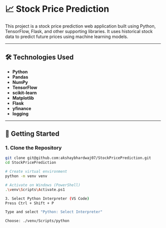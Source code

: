 # 📈 Stock Price Prediction

This project is a stock price prediction web application built using Python, TensorFlow, Flask, and other supporting libraries. It uses historical stock data to predict future prices using machine learning models.

---

## 🛠️ Technologies Used

- **Python**
- **Pandas**
- **NumPy**
- **TensorFlow**
- **scikit-learn**
- **Matplotlib**
- **Flask**
- **yfinance**
- **logging**

---

## 🚀 Getting Started

### 1. Clone the Repository

```bash
git clone git@github.com:akshaybhardwaj07/StockPricePrediction.git
cd StockPricePrediction

# Create virtual environment
python -m venv venv

# Activate on Windows (PowerShell)
.\venv\Scripts\Activate.ps1

3. Select Python Interpreter (VS Code)
Press Ctrl + Shift + P

Type and select "Python: Select Interpreter"

Choose: ./venv/Scripts/python
